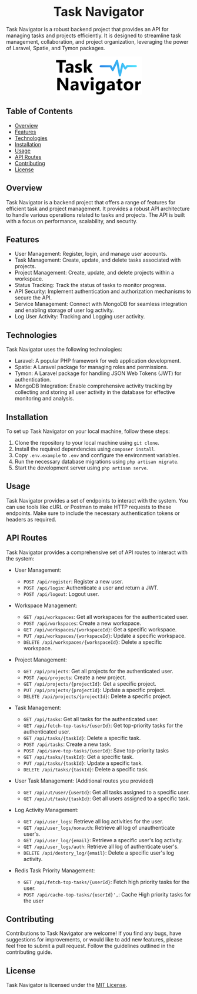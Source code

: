 <div align="center">

# <span style="font-size: larger;">Task Navigator</span>

</div>

Task Navigator is a robust backend project that provides an API for managing tasks and projects efficiently. It is designed to streamline task management, collaboration, and project organization, leveraging the power of Laravel, Spatie, and Tymon packages.

<div align="center">

![Task Navigator](images/logo/task-navigator-logo.png)

</div>

## Table of Contents

- [Overview](#overview)
- [Features](#features)
- [Technologies](#technologies)
- [Installation](#installation)
- [Usage](#usage)
- [API Routes](#api-routes)
- [Contributing](#contributing)
- [License](#license)

[//]: # (- [Docker Deployment]&#40;#docker-deployment&#41;)
[//]: # (- [Version Control with Git]&#40;#version-control-with-git&#41;)

## Overview

Task Navigator is a backend project that offers a range of features for efficient task and project management. It provides a robust API architecture to handle various operations related to tasks and projects. The API is built with a focus on performance, scalability, and security.

## Features

- User Management: Register, login, and manage user accounts.
- Task Management: Create, update, and delete tasks associated with projects.
- Project Management: Create, update, and delete projects within a workspace.
- Status Tracking: Track the status of tasks to monitor progress.
- API Security: Implement authentication and authorization mechanisms to secure the API.
- Service Management: Connect with MongoDB for seamless integration and enabling storage of user log activity.
- Log User Activity: Tracking and Logging user activity.

## Technologies

Task Navigator uses the following technologies:

- Laravel: A popular PHP framework for web application development.
- Spatie: A Laravel package for managing roles and permissions.
- Tymon: A Laravel package for handling JSON Web Tokens (JWT) for authentication.
- MongoDB Integration: Enable comprehensive activity tracking by collecting and storing all user activity in the database for effective monitoring and analysis.

## Installation

To set up Task Navigator on your local machine, follow these steps:

1. Clone the repository to your local machine using `git clone`.
2. Install the required dependencies using `composer install`.
3. Copy `.env.example` to `.env` and configure the environment variables.
4. Run the necessary database migrations using `php artisan migrate`.
5. Start the development server using `php artisan serve`.

## Usage

Task Navigator provides a set of endpoints to interact with the system. You can use tools like cURL or Postman to make HTTP requests to these endpoints. Make sure to include the necessary authentication tokens or headers as required.

## API Routes

Task Navigator provides a comprehensive set of API routes to interact with the system:

- User Management:
    - `POST /api/register`: Register a new user.
    - `POST /api/login`: Authenticate a user and return a JWT.
    - `POST /api/logout`: Logout user.

- Workspace Management:
    - `GET /api/workspaces`: Get all workspaces for the authenticated user.
    - `POST /api/workspaces`: Create a new workspace.
    - `GET /api/workspaces/{workspaceId}`: Get a specific workspace.
    - `PUT /api/workspaces/{workspaceId}`: Update a specific workspace.
    - `DELETE /api/workspaces/{workspaceId}`: Delete a specific workspace.

- Project Management:
    - `GET /api/projects`: Get all projects for the authenticated user.
    - `POST /api/projects`: Create a new project.
    - `GET /api/projects/{projectId}`: Get a specific project.
    - `PUT /api/projects/{projectId}`: Update a specific project.
    - `DELETE /api/projects/{projectId}`: Delete a specific project.

- Task Management:
    - `GET /api/tasks`: Get all tasks for the authenticated user.
    - `GET /api/fetch-top-tasks/{userId}`: Get top-priority tasks for the authenticated user.
    - `GET /api/tasks/{taskId}`: Delete a specific task.
    - `POST /api/tasks`: Create a new task.
    - `POST /api/save-top-tasks/{userId}`: Save top-priority tasks
    - `GET /api/tasks/{taskId}`: Get a specific task.
    - `PUT /api/tasks/{taskId}`: Update a specific task.
    - `DELETE /api/tasks/{taskId}`: Delete a specific task.

- User Task Management: (Additional routes you provided)
    - `GET /api/ut/user/{userId}`: Get all tasks assigned to a specific user.
    - `GET /api/ut/task/{taskId}`: Get all users assigned to a specific task.


- Log Activity Management:
    - `GET /api/user_logs`: Retrieve all log activities for the user.
    - `GET /api/user_logs/nonauth`: Retrieve all log of unauthenticate user's.
    - `GET /api/user_log/{email}`: Retrieve a specific user's log activity.
    - `GET /api/user_logs/auth`: Retrieve all log of authenticate user's.
    - `DELETE /api/destory_log/{email}`: Delete a specific user's log activity.
    
- Redis Task Priority Management:
    - `GET /api/fetch-top-tasks/{userId}`: Fetch high priority tasks for the user.
    - `POST /api/cache-top-tasks/{userId}',`: Cache High priority tasks for the user




## Contributing

Contributions to Task Navigator are welcome! If you find any bugs, have suggestions for improvements, or would like to add new features, please feel free to submit a pull request. Follow the guidelines outlined in the contributing guide.

[//]: # (## Docker Deployment)
[//]: # ()
[//]: # (To deploy Task Navigator using Docker, follow these steps:)
[//]: # ()
[//]: # (1. Build the Docker image using `docker build -t task-navigator .`.)
[//]: # (2. Run the Docker container using `docker run -p 8000:80 task-navigator`.)

## License

Task Navigator is licensed under the [MIT License](LICENSE).
